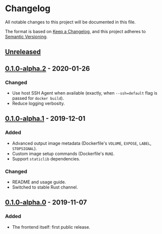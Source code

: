 # Changelog
All notable changes to this project will be documented in this file.

The format is based on [Keep a Changelog](https://keepachangelog.com/en/1.0.0/),
and this project adheres to [Semantic Versioning](https://semver.org/spec/v2.0.0.html).

## [Unreleased]

## [0.1.0-alpha.2] - 2020-01-26
### Changed
- Use host SSH Agent when available (exactly, when `--ssh=default` flag is passed for `docker build`).
- Reduce logging verbosity.

## [0.1.0-alpha.1] - 2019-12-01
### Added
- Advanced output image metadata (Dockerfile's `VOLUME`, `EXPOSE`, `LABEL`, `STOPSIGNAL`).
- Custom image setup commands (Dockerfile's `RUN`).
- Support `staticlib` dependencies.

### Changed
- README and usage guide.
- Switched to stable Rust channel.

## [0.1.0-alpha.0] - 2019-11-07
### Added
- The frontend itself: first public release.

[Unreleased]: https://github.com/denzp/cargo-wharf/compare/cargo-wharf-frontend-v0.1.0-alpha.2...HEAD
[0.1.0-alpha.2]: https://github.com/denzp/cargo-wharf/compare/cargo-wharf-frontend-v0.1.0-alpha.1...cargo-wharf-frontend-v0.1.0-alpha.2
[0.1.0-alpha.1]: https://github.com/denzp/cargo-wharf/compare/cargo-wharf-frontend-v0.1.0-alpha.0...cargo-wharf-frontend-v0.1.0-alpha.1
[0.1.0-alpha.0]: https://github.com/denzp/cargo-wharf/releases/tag/cargo-wharf-frontend-v0.1.0-alpha.0
